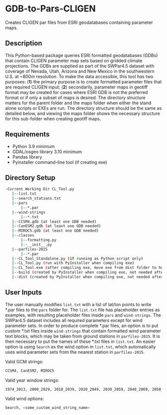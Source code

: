 # GDB-to-Pars-CLIGEN
Creates CLIGEN par files from ESRI geodatabases containing parameter maps.

## Description
This Python-based package queries ESRI formatted geodatabases (GDBs) that contain CLIGEN parameter map sets based on gridded climate projections. The GDBs are supplied as part of the SWPar4.5 dataset with coverage of Nevada, Utah, Arizona and New Mexico in the southwestern U.S. at ~800m resolution. To make the data accessible, this tool has two purposes: (**1**) the primary purpose is to create formatted parameter files that are required CLIGEN input; (**2**) secondarily, parameter maps in geotiff format may be created for cases where ESRI GDB is not the preferred format or if only a subset of maps is desired. The directory structure matters for the parent folder and the maps folder when either the stand alone scripts or EXEs are run. The directory structure should be the same as detailed below, and viewing the maps folder shows the necessary structure for this sub-folder when creating geotiff maps.

## Requirements
- Python 3.9 minimum
- GDAL/osgeo library 3.10 minimum
- Pandas library
- Pyinstaller command-line tool (if creating exe)

## Directory Setup
```bash
-Current Working Dir CL_Tool.py
   |--list.txt
   |--search_stations.txt
   |--pars
       |--*.par
   |--wind-strings
       |--*.txt
   |--CCSM4.gdb (at least one GDB needed)
   |--CanESM2.gdb (at least one GDB needed)
   |--MIROC5.gdb (at least one GDB needed)
   |--classes
       |--formatting.py
       |--__init__.py
   |--parfiles-2015
       |--*.par
   |--CL_Tool_Standalone.py (if running as Python script only)
   |--CL_Tool.py (run with PyInstaller when compiling exe)
   |--CL_Tool.exe (after compiling exe, move exe from dist folder to here)
   |--build (created by PyInstaller when compiling exe, not needed after compiling)
   |--dist (created by PyInstaller when compiling exe, not needed after compiling)
```
## User Inputs
The user manually modifies `list.txt` with a list of lat/lon points to write *.par files to the `pars` folder for. The `list.txt` file has placeholder entries as examples, with resulting placeholder files inside `pars` and `wind-strings`. The SWPar4.5 dataset includes all required parameters except for wind parameter sets. In order to produce complete *.par files, an option is to put custom *.txt files inside `wind-strings` that contain formatted wind parameter text blocks, which may be taken from ground stations in `parfiles-2015`. It is then necessary to put the names of these *.txt files in `list.txt`. An easier option is using `Search` as the wind option in `list.txt`, which automatically uses wind parameter sets from the nearest station in `parfiles-2015`.

Valid GCM strings:
```sh
CCSM4, CanESM2, MIROC5
```

Valid year window strings:
```sh
1974_2013, 2000_2029, 2010_2039, 2020_2049, 2030_2059, 2040_2069, 2050_2079, 2060_2089, 2070_2099
```

Valid wind options:
```sh
Search, <some_custom_wind_string_name>
```

